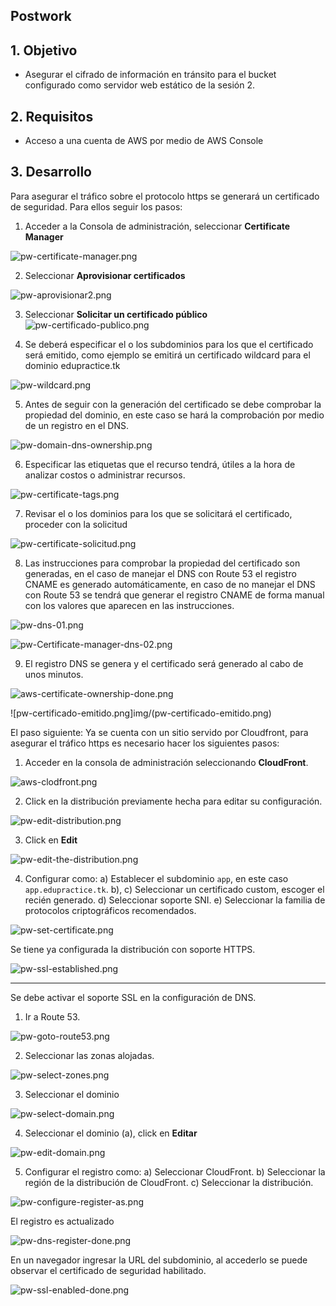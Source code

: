 ## Postwork

## 1. Objetivo 
- Asegurar el cifrado de información en tránsito para el bucket configurado como servidor web estático de la sesión 2.

## 2. Requisitos 
- Acceso a una cuenta de AWS por medio de AWS Console

## 3. Desarrollo 

Para asegurar el tráfico sobre el protocolo https se generará un certificado de seguridad. Para ellos seguir los pasos:

1. Acceder a la Consola de administración, seleccionar **Certificate Manager**

![pw-certificate-manager.png](img/pw-certificate-manager.png)

2. Seleccionar **Aprovisionar certificados**

![pw-aprovisionar2.png](img/pw-aprovisionar2.png)

3. Seleccionar **Solicitar un certificado público**
![pw-certificado-publico.png](img/pw-certificado-publico.png)

4. Se deberá especificar el o los subdominios para los que el certificado será emitido, como ejemplo se emitirá un certificado wildcard para el dominio edupractice.tk

![pw-wildcard.png](img/pw-wildcard.png)

5. Antes de seguir con la generación del certificado se debe comprobar la propiedad del dominio, en este caso se hará la comprobación por medio de un registro en el DNS.

![pw-domain-dns-ownership.png](img/pw-domain-dns-ownership.png)

6. Especificar las etiquetas que el recurso tendrá, útiles a la hora de analizar costos o administrar recursos.

![pw-certificate-tags.png](img/pw-certificate-tags.png)

7. Revisar el o los dominios para los que se solicitará el certificado, proceder con la solicitud

![pw-certificate-solicitud.png](img/pw-certificate-solicitud.png)

8. Las instrucciones para comprobar la propiedad del certificado son generadas, en el caso de manejar el DNS con Route 53 el registro CNAME es generado automáticamente, en caso de no manejar el DNS con Route 53 se tendrá que generar el registro CNAME de forma manual con los valores que aparecen en las instrucciones.

![pw-dns-01.png](img/pw-dns-01.png)

![pw-Certificate-manager-dns-02.png](img/pw-Certificate-manager-dns-02.png)

9. El registro DNS se genera y el certificado será generado al cabo de unos minutos.

![aws-certificate-ownership-done.png](img/aws-certificate-ownership-done.png)

![pw-certificado-emitido.png]img/(pw-certificado-emitido.png)


El paso siguiente: Ya se cuenta con un sitio servido por Cloudfront, para asegurar el tráfico https es necesario hacer los siguientes pasos:


1. Acceder en la consola de administración seleccionando **CloudFront**.

![aws-clodfront.png](img/aws-clodfront.png)

2. Click en la distribución previamente hecha para editar su configuración.

![pw-edit-distribution.png](img/pw-edit-distribution.png)

3. Click en **Edit**

![pw-edit-the-distribution.png](img/pw-edit-the-distribution.png)

4. Configurar como:
a) Establecer el subdominio `app`, en este caso `app.edupractice.tk`.
b), c) Seleccionar un certificado custom, escoger el recién generado.
d) Seleccionar soporte SNI.
e) Seleccionar la familia de protocolos criptográficos recomendados.

![pw-set-certificate.png](img/pw-set-certificate.png)

Se tiene ya configurada la distribución con soporte HTTPS.

![pw-ssl-established.png](img/pw-ssl-established.png)

----------------

Se debe activar el soporte SSL en la configuración de DNS.

1. Ir a Route 53.

![pw-goto-route53.png](img/pw-goto-route53.png)

2. Seleccionar las zonas alojadas.

![pw-select-zones.png](img/pw-select-zones.png)

3. Seleccionar el dominio

![pw-select-domain.png](img/pw-select-domain.png)

4. Seleccionar el dominio (a), click en **Editar**

![pw-edit-domain.png](img/pw-edit-domain.png)

5. Configurar el registro como:
a) Seleccionar CloudFront.
b) Seleccionar la región de la distribución de CloudFront.
c) Seleccionar la distribución.

![pw-configure-register-as.png](img/pw-configure-register-as.png)

El registro es actualizado

![pw-dns-register-done.png](img/pw-dns-register-done.png)

En un navegador ingresar la URL del subdominio, al accederlo se puede observar el certificado de seguridad habilitado.

![pw-ssl-enabled-done.png](img/pw-ssl-enabled-done.png)

